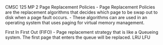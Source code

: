 CMSC 125 MP 2 
Page Replacement Policies
    - Page Replacement Policies are the replacement algorithms that decides 
        which page to be swap out to disk when a page fault occurs.
    - These algorithms can are used in an operating system that uses paging for
        virtual memory management.

First In First Out (FIFO)
    - Page replacement strategy that is like a Queueing system. The first page
        that enters the queue will be replaced.
LRU
LFU